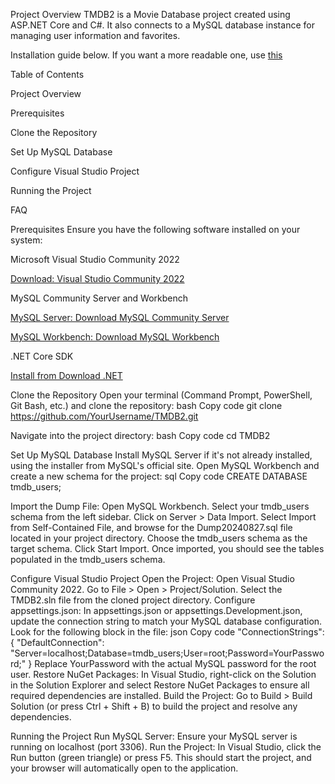 Project Overview
TMDB2 is a Movie Database project created using ASP.NET Core and C#. It also connects to a MySQL database instance for managing user information and favorites.

Installation guide below. If you want a more readable one, use [this](https://docs.google.com/document/d/1qmZWIEUON13g7kcZD8L7IIXY-Hbt6ZvKBWTeay2oL5c/edit?usp=sharing)

Table of Contents

Project Overview

Prerequisites

Clone the Repository

Set Up MySQL Database

Configure Visual Studio Project

Running the Project

FAQ



Prerequisites
Ensure you have the following software installed on your system:

Microsoft Visual Studio Community 2022

[Download: Visual Studio Community 2022](https://visualstudio.microsoft.com/vs/community/)

MySQL Community Server and Workbench

[MySQL Server: Download MySQL Community Server](https://dev.mysql.com/downloads/mysql/)

[MySQL Workbench: Download MySQL Workbench](https://dev.mysql.com/downloads/workbench/)

.NET Core SDK

[Install from Download .NET](https://dotnet.microsoft.com/download)

Clone the Repository
Open your terminal (Command Prompt, PowerShell, Git Bash, etc.) and clone the repository:
bash
Copy code
git clone https://github.com/YourUsername/TMDB2.git


Navigate into the project directory:
bash
Copy code
cd TMDB2



Set Up MySQL Database
Install MySQL Server if it's not already installed, using the installer from MySQL's official site.
Open MySQL Workbench and create a new schema for the project:
sql
Copy code
CREATE DATABASE tmdb_users;


Import the Dump File:
Open MySQL Workbench.
Select your tmdb_users schema from the left sidebar.
Click on Server > Data Import.
Select Import from Self-Contained File, and browse for the Dump20240827.sql file located in your project directory.
Choose the tmdb_users schema as the target schema.
Click Start Import.
Once imported, you should see the tables populated in the tmdb_users schema.

Configure Visual Studio Project
Open the Project:
Open Visual Studio Community 2022.
Go to File > Open > Project/Solution.
Select the TMDB2.sln file from the cloned project directory.
Configure appsettings.json: In appsettings.json or appsettings.Development.json, update the connection string to match your MySQL database configuration. Look for the following block in the file:
json
Copy code
"ConnectionStrings": {
  "DefaultConnection": "Server=localhost;Database=tmdb_users;User=root;Password=YourPassword;"
}
Replace YourPassword with the actual MySQL password for the root user.
Restore NuGet Packages: In Visual Studio, right-click on the Solution in the Solution Explorer and select Restore NuGet Packages to ensure all required dependencies are installed.
Build the Project:
Go to Build > Build Solution (or press Ctrl + Shift + B) to build the project and resolve any dependencies.

Running the Project
Run MySQL Server: Ensure your MySQL server is running on localhost (port 3306).
Run the Project:
In Visual Studio, click the Run button (green triangle) or press F5.
This should start the project, and your browser will automatically open to the application.

